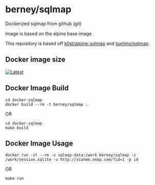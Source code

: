 # berney/sqlmap

Dockerized sqlmap from github (git)

Image is based on the alpine base image

This repository is based off [k0st/alpine-sqlmap](https://github.com/kost/docker-webscan/tree/master/alpine-sqlmap) and [tuxtimo/sqlmap](https://github.com/timofurrer/docker-sqlmap).


## Docker image size

[![Latest](https://badge.imagelayers.io/k0st/alpine-sqlmap-git.svg)](https://imagelayers.io/?images=berney/sqlmap:latest 'latest')

## Docker Image Build

```
cd docker-sqlmap
docker build --rm -t berney/sqlmap .
```

OR

```
cd docker-sqlmap
make build
```

## Docker Image Usage

```
docker run -it --rm -v sqlmap-data:/work berney/sqlmap -s /work/session.sqlite -u http://scanme.nmap.com/?id=1 -p id
```

OR

```
make run
```

